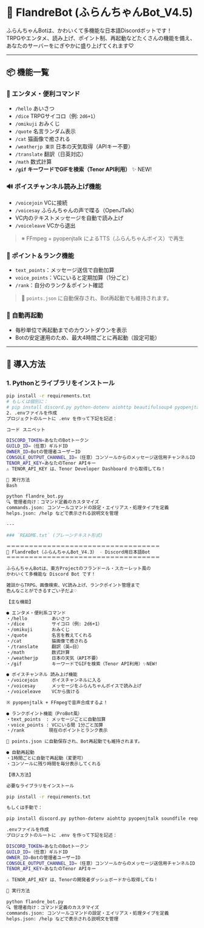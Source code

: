 # 🌟 FlandreBot (ふらんちゃんBot_V4.5)

ふらんちゃんBotは、かわいくて多機能な日本語Discordボットです！  
TRPGやエンタメ、読み上げ、ポイント制、再起動などたくさんの機能を備え、  
あなたのサーバーをにぎやかに盛り上げてくれます♡

---

## 📦 機能一覧

### 🎉 エンタメ・便利コマンド
- `/hello` あいさつ
- `/dice` TRPGサイコロ（例: `2d6+1`）
- `/omikuji` おみくじ
- `/quote` 名言ランダム表示
- `/cat` 猫画像で癒される
- `/weatherjp 東京` 日本の天気取得（APIキー不要）
- `/translate` 翻訳（日英対応）
- `/math` 数式計算
- **`/gif` キーワードでGIFを検索（Tenor API利用）** ✨ NEW!

### 🔊 ボイスチャンネル読み上げ機能
- `/voicejoin` VCに接続
- `/voicesay` ふらんちゃんの声で喋る（OpenJTalk）
- VC内のテキストメッセージを自動で読み上げ
- `/voiceleave` VCから退出

> ※ FFmpeg + pyopenjtalk によるTTS（ふらんちゃんボイス）で再生

### 💬 ポイント＆ランク機能
- `text_points`：メッセージ送信で自動加算
- `voice_points`：VCにいると定期加算（1分ごと）
- `/rank`：自分のランク＆ポイント確認

> 💾 `points.json` に自動保存され、Bot再起動でも維持されます。

### 🔁 自動再起動
- 毎秒単位で再起動までのカウントダウンを表示
- Botの安定運用のため、最大4時間ごとに再起動（設定可能）

---

## 🚀 導入方法

### 1. Pythonとライブラリをインストール

```bash
pip install -r requirements.txt
# もしくは個別に：
# pip install discord.py python-dotenv aiohttp beautifulsoup4 pyopenjtalk soundfile requests
2. .envファイルを作成
プロジェクトのルートに .env を作って下記を記述：

コード スニペット

DISCORD_TOKEN=あなたのBotトークン
GUILD_ID=（任意）ギルドID
OWNER_ID=Botの管理者ユーザーID
CONSOLE_OUTPUT_CHANNEL_ID=（任意）コンソールからのメッセージ送信用チャンネルID
TENOR_API_KEY=あなたのTenor APIキー
⚠️ TENOR_API_KEY は、Tenor Developer Dashboard から取得してね！

🔧 実行方法
Bash

python flandre_bot.py
🔍 管理者向け：コマンド定義のカスタマイズ
commands.json: コンソールコマンドの設定・エイリアス・処理タイプを定義
helps.json: /help などで表示される説明文を管理

---

### `README.txt` (プレーンテキスト形式)

＝＝＝＝＝＝＝＝＝＝＝＝＝＝＝＝＝＝＝＝＝＝＝＝＝＝＝＝＝＝＝＝＝＝
🌟 FlandreBot（ふらんちゃんBot_V4.3） - Discord用日本語Bot
＝＝＝＝＝＝＝＝＝＝＝＝＝＝＝＝＝＝＝＝＝＝＝＝＝＝＝＝＝＝＝＝＝＝

ふらんちゃんBotは、東方Projectのフランドール・スカーレット風の
かわいくて多機能な Discord Bot です！

雑談からTRPG、画像検索、VC読み上げ、ランクポイント管理まで
色んなことができるすごい子だよ♡

【主な機能】

● エンタメ・便利系コマンド
・/hello         あいさつ
・/dice          サイコロ（例: 2d6+1）
・/omikuji       おみくじ
・/quote         名言を教えてくれる
・/cat           猫画像で癒される
・/translate     翻訳（英⇔日）
・/math          数式計算
・/weatherjp     日本の天気（API不要）
・/gif           キーワードでGIFを検索（Tenor API利用）✨NEW!

● ボイスチャンネル 読み上げ機能
・/voicejoin     ボイスチャンネルに入る
・/voicesay      メッセージをふらんちゃんボイスで読み上げ
・/voiceleave    VCから抜ける

※ pyopenjtalk + FFmpegで音声合成するよ！

● ランクポイント機能（ProBot風）
・text_points  : メッセージごとに自動加算
・voice_points : VCにいる間 1分ごと加算
・/rank         現在のポイントとランク表示

💾 points.json に自動保存され、Bot再起動でも維持されます。

● 自動再起動
・1時間ごとに自動で再起動（変更可）
・コンソールに残り時間を毎分表示してくれる

【導入方法】

必要なライブラリをインストール

pip install -r requirements.txt

もしくは手動で：

pip install discord.py python-dotenv aiohttp pyopenjtalk soundfile requests beautifulsoup4

.envファイルを作成
プロジェクトのルートに .env を作って下記を記述：

DISCORD_TOKEN=あなたのBotトークン
GUILD_ID=（任意）ギルドID
OWNER_ID=Botの管理者ユーザーID
CONSOLE_OUTPUT_CHANNEL_ID=（任意）コンソールからのメッセージ送信用チャンネルID
TENOR_API_KEY=あなたのTenor APIキー

⚠️ TENOR_API_KEY は、Tenorの開発者ダッシュボードから取得してね！

🔧 実行方法

python flandre_bot.py
🔍 管理者向け：コマンド定義のカスタマイズ
commands.json: コンソールコマンドの設定・エイリアス・処理タイプを定義
helps.json: /help などで表示される説明文を管理